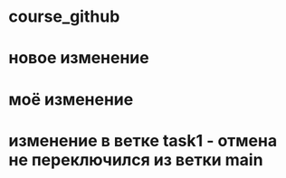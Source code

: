 ﻿# course_github
# новое изменение
# моё изменение
# изменение в ветке task1 - отмена не переключился из ветки main
